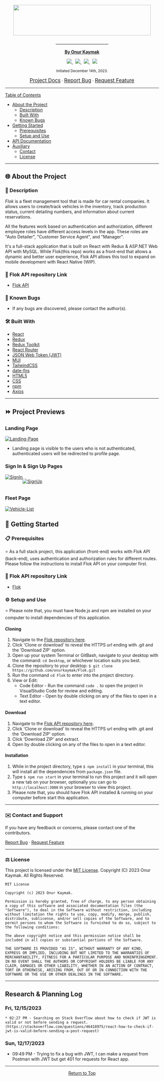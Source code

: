    <br>
    <a href="https://github.com/onurkaymak/Flok" style="display:flex;justify-content:center;">
        <img src="https://i.ibb.co/nfMH2jN/flok2.png" style="width:450px;height:100px;">
    </a>
    <p align="center">
      ___________________________
    </p>
    <!-- GitHub Link -->
    <p align="center">
        <a href=https://onurkaymak.com/">
            <strong>By Onur Kaymak</strong>
        </a>
    </p>
    <!-- Project Shields -->
    <p align="center">
        <a href="https://github.com/onurkaymak/Flok/graphs/contributors">
            <img src="https://img.shields.io/github/contributors/onurkaymak/Flok.svg?style=plastic">
        </a>
        &nbsp;
        <a href="https://github.com/onurkaymak/Flok/stargazers">
            <img src="https://img.shields.io/github/stars/onurkaymak/Flok.svg?color=yellow&style=plastic">
        </a>
        &nbsp;
        <a href="https://github.com/onurkaymak/Flok/issues">
            <img src="https://img.shields.io/github/issues/onurkaymak/Flok?style=plastic">
        </a>
        &nbsp;
        <a href="https://github.com/onurkaymak/Flok/blob/main/LICENSE.txt">
            <img src="https://img.shields.io/github/license/onurkaymak/Flok?style=plastic">
        </a>
    </p>    
</p>

<p align="center">
  <small>Initiated December 14th, 2023.</small>
</p>

<!-- Project Links -->
<p align="center">
    <a href="https://github.com/onurkaymak/Flok.git"><big>Project Docs</big></a> ·
    <a href="https://github.com/onurkaymak/Flok/issues"><big>Report Bug</big></a> ·
    <a href="https://github.com/onurkaymak/Flok/issues"><big>Request Feature</big></a>
</p>

------------------------------
<u>Table of Contents</u>
* <a href="#🌐-about-the-project">About the Project</a>
    * <a href="#📖-description">Description</a>
    * <a href="#🛠-built-with">Built With</a>
    * <a href="#🦠-known-bugs">Known Bugs</a>
    <!-- * <a href="#🔍-preview">Preview</a> -->
* <a href="#🏁-getting-started">Getting Started</a>
    * <a href="#📋-prerequisites">Prerequisites</a>
    * <a href="#⚙️-setup-and-use">Setup and Use</a>
* <a href="#🛰️-api-documentation">API Documentation</a>
* <a href="#🤝-contributors">Auxiliary</a>
    * <a href="#✉️-contact-and-support">Contact</a>
    * <a href="#⚖️-license">License</a>
------------------------------

## 🌐 About the Project

### 📖 Description

*Flok* is a fleet management tool that is made for car rental companies. It allows users to create/track vehicles in the inventory, track production status, current detailing numbers, and information about current reservations. 

All the features work based on authentication and authorization, different employee roles have different access levels in the app. These roles are "Auto Detailer", "Customer Service Agent", and "Manager".

It's a full-stack application that is built on React with Redux & ASP.NET Web API with MySQL. While Flok(this repo) works as a front-end that allows a dynamic and better user experience, Flok API allows this tool to expand on mobile development with React Native (WIP).

### 🔗 Flok API repository Link

* [Flok API](https://github.com/onurkaymak/FlokAPI)

### 🦠 Known Bugs

* If any bugs are discovered, please contact the author(s).

### 🛠 Built With
* [React](https://react.dev/)
* [Redux](https://redux.js.org/)
* [Redux Toolkit](https://redux-toolkit.js.org/)
* [React Router](https://reactrouter.com/en/main)
* [JSON Web Token (JWT)](https://jwt.io/)
* [MUI](https://mui.com/material-ui/)
* [TailwindCSS](https://tailwindcss.com/)
* [date-fns](https://date-fns.org/)
* [HTML5](https://developer.mozilla.org/en-US/docs/Glossary/HTML5)
* [CSS](https://developer.mozilla.org/en-US/docs/Web/CSS)
* [npm](https://www.npmjs.com/)
* [Axios](https://axios-http.com/)
------------------------------

## ⏩ Project Previews


### Landing Page

<a href="https://ibb.co/RPNscq1"><img src="https://i.ibb.co/82bf9HJ/Landing-Page.png" alt="Landing-Page" border="0"></a>

- Landing page is visible to the users who is not authenticated, authenticated users will be redirected to profile page.


### Sign In & Sign Up Pages

<div style="display:flex">
<a href="https://ibb.co/w7Q7C8b"><img src="https://i.ibb.co/xYgYGwc/SignIn.png" alt="SignIn" border="0"></a>

<a href="https://ibb.co/NFTPVB9"><img src="https://i.ibb.co/QJDRbwP/SignUp.png" alt="SignUp" border="0"></a>
</div>


### Fleet Page

<a href="https://ibb.co/NjL88zG"><img src="https://i.ibb.co/G2VKKjr/Vehicle-List.png" alt="Vehicle-List" border="0"></a>





## 🏁 Getting Started

### 📋 Prerequisites

⭐ As a full stack project, this application (front-end) works with Flok API (back-end), uses authentication and authorization rules for different routes. Please follow the instructions to install Flok API on your computer first.

### 🔗 Flok API repository Link

* [Flok](https://github.com/onurkaymak/FlokAPI)

### ⚙️ Setup and Use

⭐ Please note that, you must have Node.js and npm are installed on your computer to install dependencies of this application.

  #### Cloning

  1) Navigate to the [Flok repository here](https://github.com/onurkaymak/Flok).
  2) Click 'Clone or download' to reveal the HTTPS url ending with .git and the 'Download ZIP' option.
  3) Open up your system Terminal or GitBash, navigate to your desktop with the command: `cd Desktop`, or whichever location suits you best.
  4) Clone the repository to your desktop: `$ git clone https://github.com/onurkaymak/Flok.git`
  5) Run the command `cd Flok` to enter into the project directory.
  6) View or Edit:
      * Code Editor - Run the command `code .` to open the project in VisualStudio Code for review and editing.
      * Text Editor - Open by double clicking on any of the files to open in a text editor.

  #### Download

  1) Navigate to the [Flok API repository here](https://github.com/onurkaymak/FlokAPI).
  2) Click 'Clone or download' to reveal the HTTPS url ending with .git and the 'Download ZIP' option.
  3) Click 'Download ZIP' and extract.
  4) Open by double clicking on any of the files to open in a text editor.

#### Installation

1) While in the project directory, type `$ npm install` in your terminal, this will install all the dependencies from `package.json` file.
2) Type `$ npm run start` in your terminal to run this project and it will open a new tab on your browser, optionally you can go to `http://localhost:3000`
in your browser to view this project.
3) Please note that, you should have Flok API installed & running on your computer before start this application.

------------------------------

### ✉️ Contact and Support

If you have any feedback or concerns, please contact one of the contributors.

<p>
    <a href="https://github.com/onurkaymak/Flok/issues">Report Bug</a> ·
    <a href="https://github.com/onurkaymak/Flok/issues">Request Feature</a>
</p>

------------------------------

### ⚖️ License

This project is licensed under the [MIT License](https://opensource.org/licenses/MIT). Copyright (C) 2023 Onur Kaymak. All Rights Reserved.

```
MIT License

Copyright (c) 2023 Onur Kaymak.

Permission is hereby granted, free of charge, to any person obtaining a copy of this software and associated documentation files (the "Software"), to deal in the Software without restriction, including without limitation the rights to use, copy, modify, merge, publish, distribute, sublicense, and/or sell copies of the Software, and to permit persons to whom the Software is furnished to do so, subject to the following conditions:

The above copyright notice and this permission notice shall be included in all copies or substantial portions of the Software.

THE SOFTWARE IS PROVIDED "AS IS", WITHOUT WARRANTY OF ANY KIND, EXPRESS OR IMPLIED, INCLUDING BUT NOT LIMITED TO THE WARRANTIES OF MERCHANTABILITY, FITNESS FOR A PARTICULAR PURPOSE AND NONINFRINGEMENT. IN NO EVENT SHALL THE AUTHORS OR COPYRIGHT HOLDERS BE LIABLE FOR ANY CLAIM, DAMAGES OR OTHER LIABILITY, WHETHER IN AN ACTION OF CONTRACT, TORT OR OTHERWISE, ARISING FROM, OUT OF OR IN CONNECTION WITH THE SOFTWARE OR THE USE OR OTHER DEALINGS IN THE SOFTWARE.
```

------------------------------

## Research & Planning Log

### Fri, 12/15/2023

```
* 02:27 PM - Searching on Stack Overflow about how to check if JWT is valid or not before sending a request. (https://stackoverflow.com/questions/46418975/react-how-to-check-if-jwt-is-valid-before-sending-a-post-request)
```

### Sun, 12/17/2023
* 09:49 PM - Trying to fix a bug with JWT, I can make a request from Postman with JWT but get 401 for requests for React app.

------------------------------

<center><a href="#">Return to Top</a></center>